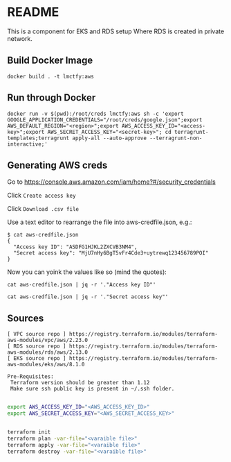 # README
This is a component for EKS and RDS setup Where RDS is created in private network.

## Build Docker Image

```
docker build . -t lmctfy:aws
```

## Run through Docker

```
docker run -v $(pwd):/root/creds lmctfy:aws sh -c 'export GOOGLE_APPLICATION_CREDENTIALS="/root/creds/google.json";export AWS_DEFAULT_REGION="<region>";export AWS_ACCESS_KEY_ID="<access-key>";export AWS_SECRET_ACCESS_KEY="<secret-key>"; cd terragrunt-templates;terragrunt apply-all --auto-approve --terragrunt-non-interactive;'
```

## Generating AWS creds

Go to https://console.aws.amazon.com/iam/home?#/security_credentials

Click `Create access key` 

Click `Download .csv file`

Use a text editor to rearrange the file into aws-credfile.json, e.g.:
```
$ cat aws-credfile.json
{
  "Access key ID": "ASDFG1HJKL2ZXCVB3NM4",
  "Secret access key": "MjU7nHy6BgT5vFr4Cde3+uytrewq123456789POI"
}
```

Now you can yoink the values like so (mind the quotes):

`cat aws-credfile.json | jq -r '."Access key ID"'`

`cat aws-credfile.json | jq -r '."Secret access key"'`


## Sources
```
[ VPC source repo ] https://registry.terraform.io/modules/terraform-aws-modules/vpc/aws/2.23.0
[ RDS source repo ] https://registry.terraform.io/modules/terraform-aws-modules/rds/aws/2.13.0
[ EKS source repo ] https://registry.terraform.io/modules/terraform-aws-modules/eks/aws/8.1.0
```
```
Pre-Requisites:
 Terraform version should be greater than 1.12 
 Make sure ssh public key is present in ~/.ssh folder.
 ```

```bash

export AWS_ACCESS_KEY_ID="<AWS_ACCESS_KEY_ID>"
export AWS_SECRET_ACCESS_KEY="<AWS_SECRET_ACCESS_KEY>"


terraform init 
terraform plan -var-file="<varaible file>"
terraform apply -var-file="<varaible file>"
terraform destroy -var-file="<varaible file>"

```
